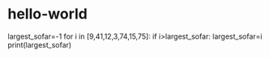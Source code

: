 # hello-world
largest_sofar=-1
for i in [9,41,12,3,74,15,75]:
    if i>largest_sofar:
        largest_sofar=i
print(largest_sofar)
